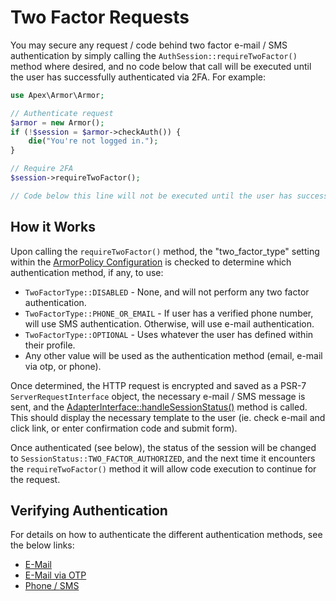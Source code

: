 
# Two Factor Requests

You may secure any request / code behind two factor e-mail / SMS authentication by simply calling the `AuthSession::requireTwoFactor()` method where desired, and no code below that call will be executed until the user has successfully authenticated via 2FA.  For example:

~~~php
use Apex\Armor\Armor;

// Authenticate request
$armor = new Armor();
if (!$session = $armor->checkAuth()) { 
    die("You're not logged in.");
}

// Require 2FA
$session->requireTwoFactor();

// Code below this line will not be executed until the user has successfully authenticated via e-mail / SMS authentication.
~~~


## How it Works

Upon calling the `requireTwoFactor()` method, the "two_factor_type" setting within the [ArmorPolicy Configuration](armorpolicy.md) is checked to determine which authentication method, if any, to use:

* `TwoFactorType::DISABLED` - None, and will not perform any two factor authentication.
* `TwoFactorType::PHONE_OR_EMAIL` - If user has a verified phone number, will use SMS authentication.  Otherwise, will use e-mail authentication.
* `TwoFactorType::OPTIONAL` - Uses whatever the user has defined within their profile.
* Any other value will be used as the authentication method (email, e-mail via otp, or phone).

Once determined, the HTTP request is encrypted and saved as a PSR-7 `ServerRequestInterface` object, the necessary e-mail / SMS message is sent, and the [AdapterInterface::handleSessionStatus()](./adapter/handleSessionStatus.md) method is called.  This should display the necessary template to the user (ie. check e-mail and click link, or enter confirmation code and submit form).

Once authenticated (see below), the status of the session will be changed to `SessionStatus::TWO_FACTOR_AUTHORIZED`, and the next time it encounters the `requireTwoFactor()` method it will allow code execution to continue for the request.


## Verifying Authentication

For details on how to authenticate the different authentication methods, see the below links:

* [E-Mail](./two_factor_email.md)
* [E-Mail via OTP](./two_factor_email_otp.md)
* [Phone / SMS](./two_factor_phone.md)


